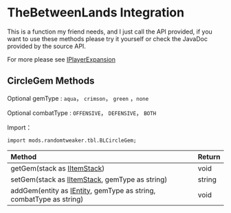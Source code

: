 # TheBetweenLands Integration

This is a function my friend needs, and I just call the API provided, if you want to use these methods please try it yourself or check the JavaDoc provided by the source API.

For more please see [IPlayerExpansion](https://github.com/ikexing-cn/RandomTweaker/blob/1.12/wiki/en_us/IPlayerExpansion.md)

## CircleGem Methods

Optional gemType : `aqua`， `crimson`， `green` ，`none`

Optional combatType : `OFFENSIVE`， `DEFENSIVE`， `BOTH`

Import：

~~~zenscript
import mods.randomtweaker.tbl.BLCircleGem;
~~~

| Method                                                       | Return |
| :----------------------------------------------------------- | :----- |
| getGem(stack as [IItemStack](https://docs.blamejared.com/1.12/en/Vanilla/Items/IItemStack/)) | void   |
| setGem(stack as [IItemStack](https://docs.blamejared.com/1.12/en/Vanilla/Items/IItemStack/), gemType as string) | string |
| addGem(entity as [IEntity](https://docs.blamejared.com/1.12/en/Vanilla/Entities/IEntity/), gemType as string, combatType as string) | void   |